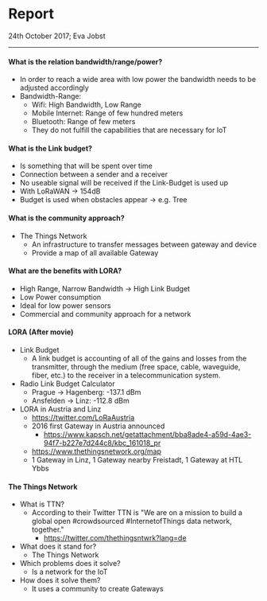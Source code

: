 # Report
24th October 2017; Eva Jobst
______________________

#### What is the relation bandwidth/range/power?
- In order to reach a wide area with low power the bandwidth needs to be adjusted accordingly
- Bandwidth-Range:
  - Wifi: High Bandwidth, Low Range
  - Mobile Internet: Range of few hundred meters
  - Bluetooth: Range of few meters
  - They do not fulfill the capabilities that are necessary for IoT

#### What is the Link budget?
- Is something that will be spent over time
- Connection between a sender and a receiver
- No useable signal will be received if the Link-Budget is used up
- With LoRaWAN -> 154dB
- Budget is used when obstacles appear -> e.g. Tree

#### What is the community approach?
- The Things Network
  - An infrastructure to transfer messages between gateway and device
  - Provide a map of all available Gateway

#### What are the benefits with LORA?
- High Range, Narrow Bandwidth -> High Link Budget
- Low Power consumption
- Ideal for low power sensors
- Commercial and community approach for a network

#### LORA (After movie)
- Link Budget
  - A link budget is accounting of all of the gains and losses from the transmitter, through the medium (free space, cable, waveguide, fiber, etc.) to the receiver in a telecommunication system.
- Radio Link Budget Calculator
  - Prague -> Hagenberg: -137.1 dBm
  - Ansfelden -> Linz: -112.8 dBm
- LORA in Austria and Linz
  - https://twitter.com/LoRaAustria
  - 2016 first Gateway in Austria announced
    -  https://www.kapsch.net/getattachment/bba8ade4-a59d-4ae3-94f7-b227e7d244c8/kbc_161018_pr
  - https://www.thethingsnetwork.org/map
  - 1 Gateway in Linz, 1 Gateway nearby Freistadt, 1 Gateway at HTL Ybbs

#### The Things Network
- What is TTN?
  - According to their Twitter TTN is "We are on a mission to build a global open #crowdsourced #InternetofThings data network, together."
    - https://twitter.com/thethingsntwrk?lang=de
- What does it stand for?
  - The Things Network
- Which problems does it solve?
  - Is a network for the IoT
- How does it solve them?
  - It uses a community to create Gateways
